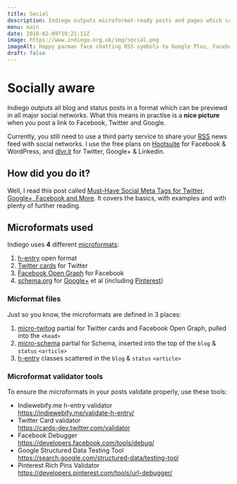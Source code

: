 ```yaml
---
title: Social
description: Indiego outputs microformat-ready posts and pages which can be previewed by different social networks
menu: main
date: 2018-02-09T19:21:11Z
image: https://www.indiego.org.uk/img/social.png
imageAlt: Happy pacman face chatting RSS symbols to Google Plus, Facebook and Twitter logos – blah! blah! blah!
draft: false
---
```


# Socially aware

Indiego outputs all blog and status posts in a format which can be previewd in all major social networks. What this means in practise is a **nice picture** when you post a link to Facebook, Twitter and Google.

Currently, you still need to use a third party service to share your <abbr title="Really Simple Syndication">[RSS](https://en.wikipedia.org/wiki/RSS)</abbr> news feed with social networks. I use the free plans on [Hootsuite](https://hootsuite.com/) for Facebook & WordPress, and [dlvr.it](https://dlvrit.com/) for Twitter, Google+ & Linkedin.

## How did you do it?

Well, I read this post called [Must-Have Social Meta Tags for Twitter, Google+, Facebook and More](https://moz.com/blog/meta-data-templates-123). It covers the basics, with examples and with plenty of further reading.

## Microformats used

Indiego uses **4** different [microformats](https://en.wikipedia.org/wiki/Microformat):

1. [h-entry](http://microformats.org/wiki/h-entry) open format
2. [Twitter cards](https://developer.twitter.com/en/docs/tweets/optimize-with-cards/overview/abouts-cards) for Twitter
3. [Facebook Open Graph](https://developers.facebook.com/docs/sharing/opengraph) for Facebook
4. [schema.org](http://schema.org/docs/gs.html) for [Google+](https://developers.google.com/+/web/snippet/) et al (including [Pinterest](https://developers.pinterest.com/docs/rich-pins/articles/?))

### Micformat files

Just so you know, the microformats are defined in 3 places:

1. [micro-twitog](https://github.com/growdigital/indiego/blob/master/themes/indiegomin/layouts/partials/micro-twitog.html) partial for Twitter cards and Facebook Open Graph, pulled into the `<head>`
2. [micro-schema](https://github.com/growdigital/indiego/blob/master/themes/indiegomin/layouts/partials/micro-schema.html) partial for Schema, inserted into the top of the `blog` & `status` `<article>`
3. [h-entry](http://microformats.org/wiki/h-entry) classes scattered in the `blog` & `status` `<article>`

### Microformat validator tools

To ensure the microformats in your posts validate properly, use these tools:

* Indiewebify.me h-entry validator  
  <https://indiewebify.me/validate-h-entry/>
* Twitter Card validator  
  <https://cards-dev.twitter.com/validator>
* Facebook Debugger  
  <https://developers.facebook.com/tools/debug/>
* Google Structured Data Testing Tool  
  <https://search.google.com/structured-data/testing-tool>
* Pinterest Rich Pins Validator  
  <https://developers.pinterest.com/tools/url-debugger/>
